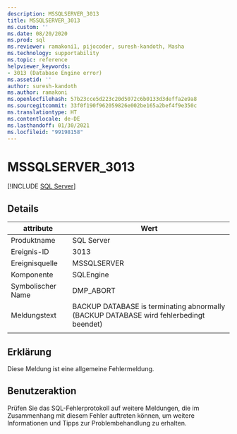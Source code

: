 ```yaml
---
description: MSSQLSERVER_3013
title: MSSQLSERVER_3013
ms.custom: ''
ms.date: 08/20/2020
ms.prod: sql
ms.reviewer: ramakoni1, pijocoder, suresh-kandoth, Masha
ms.technology: supportability
ms.topic: reference
helpviewer_keywords:
- 3013 (Database Engine error)
ms.assetid: ''
author: suresh-kandoth
ms.author: ramakoni
ms.openlocfilehash: 57b23cce5d223c20d5072c6b0133d3deffa2e9a8
ms.sourcegitcommit: 33f0f190f962059826e002be165a2bef4f9e350c
ms.translationtype: HT
ms.contentlocale: de-DE
ms.lasthandoff: 01/30/2021
ms.locfileid: "99198158"
---
```

# <a name="mssqlserver_3013"></a>MSSQLSERVER_3013
 [!INCLUDE [SQL Server](../../includes/applies-to-version/sqlserver.md)]

## <a name="details"></a>Details

|attribute|Wert|
|---|---|
|Produktname|SQL Server|
|Ereignis-ID|3013|
|Ereignisquelle|MSSQLSERVER|
|Komponente|SQLEngine|
|Symbolischer Name|DMP_ABORT|
|Meldungstext|BACKUP DATABASE is terminating abnormally (BACKUP DATABASE wird fehlerbedingt beendet)|
||

## <a name="explanation"></a>Erklärung

Diese Meldung ist eine allgemeine Fehlermeldung.

## <a name="user-action"></a>Benutzeraktion

Prüfen Sie das SQL-Fehlerprotokoll auf weitere Meldungen, die im Zusammenhang mit diesem Fehler auftreten können, um weitere Informationen und Tipps zur Problembehandlung zu erhalten.
